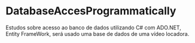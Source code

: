 # DatabaseAccesProgrammatically
Estudos sobre acesso ao banco de dados utilizando C# com ADO.NET, Entity FrameWork, será usado uma base de dados de uma vídeo locadora.
